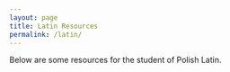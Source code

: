 ```yaml
---
layout: page
title: Latin Resources
permalink: /latin/
---
```


Below are some resources for the student of Polish Latin.

